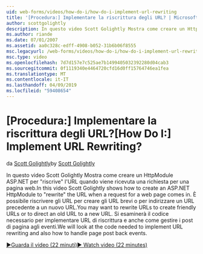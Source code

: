 ```yaml
---
uid: web-forms/videos/how-do-i/how-do-i-implement-url-rewriting
title: '[Procedura:] Implementare la riscrittura degli URL? | Microsoft Docs'
author: scottgolightly
description: In questo video Scott Golightly Mostra come creare un HttpModule ASP.NET per 'riscrivere' URL quando viene ricevuta una richiesta per una pagina web. È possibile riscrivere...
ms.author: riande
ms.date: 07/01/2007
ms.assetid: aa0c328c-edff-4908-b052-31b6b06f8555
msc.legacyurl: /web-forms/videos/how-do-i/how-do-i-implement-url-rewriting
msc.type: video
ms.openlocfilehash: 7d7d157e7c525ae7b1499405032392280d04cab3
ms.sourcegitcommit: 0f1119340e4464720cfd16d0ff15764746ea1fea
ms.translationtype: MT
ms.contentlocale: it-IT
ms.lasthandoff: 04/09/2019
ms.locfileid: "59408654"
---
```

# <a name="how-do-i-implement-url-rewriting"></a><span data-ttu-id="85237-105">[Procedura:] Implementare la riscrittura degli URL?</span><span class="sxs-lookup"><span data-stu-id="85237-105">[How Do I:] Implement URL Rewriting?</span></span>

<span data-ttu-id="85237-106">da [Scott Golightly](https://github.com/scottgolightly)</span><span class="sxs-lookup"><span data-stu-id="85237-106">by [Scott Golightly](https://github.com/scottgolightly)</span></span>

<span data-ttu-id="85237-107">In questo video Scott Golightly Mostra come creare un HttpModule ASP.NET per "riscrive" l'URL quando viene ricevuta una richiesta per una pagina web.</span><span class="sxs-lookup"><span data-stu-id="85237-107">In this video Scott Golightly shows how to create an ASP.NET HttpModule to "rewrite" the URL when a request for a web page comes in.</span></span> <span data-ttu-id="85237-108">È possibile riscrivere gli URL per creare gli URL brevi o per indirizzare un URL precedente a un nuovo URL.</span><span class="sxs-lookup"><span data-stu-id="85237-108">You may want to rewrite URLs to create friendly URLs or to direct an old URL to a new URL.</span></span> <span data-ttu-id="85237-109">Si esaminerà il codice necessario per implementare URL di riscrittura e anche come gestire i post di pagina agli eventi.</span><span class="sxs-lookup"><span data-stu-id="85237-109">We will look at the code needed to implement URL rewriting and also how to handle page post back events.</span></span>

[<span data-ttu-id="85237-110">&#9654;Guarda il video (22 minuti)</span><span class="sxs-lookup"><span data-stu-id="85237-110">&#9654; Watch video (22 minutes)</span></span>](https://channel9.msdn.com/Blogs/ASP-NET-Site-Videos/how-do-i-implement-url-rewriting)

